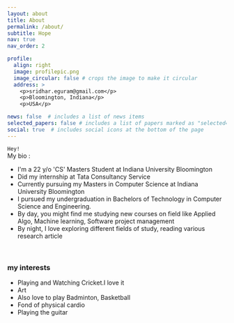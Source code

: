 ```yaml
---
layout: about
title: About
permalink: /about/
subtitle: Hope
nav: true 
nav_order: 2

profile:
  align: right
  image: profilepic.png
  image_circular: false # crops the image to make it circular
  address: >
    <p>sridhar.eguram@gmail.com</p>
    <p>Bloomington, Indiana</p>
    <p>USA</p>

news: false  # includes a list of news items
selected_papers: false # includes a list of papers marked as "selected={true}"
social: true  # includes social icons at the bottom of the page
---
```


`Hey!` <br>
My bio :
<ul>
  <li> I'm a 22 y/o 'CS' Masters Student at Indiana University Bloomington </li>
  <li> Did my internship at Tata Consultancy Service </li>
  <li> Currently pursuing my Masters in Computer Science at Indiana University Bloomington </li>
  <li> I pursued my undergraduation in Bachelors of Technology in Computer Science and Engineering. </li>
  <li> By day, you might find me studying new courses on field like Applied Algo, Machine learning, Software project management </li>
  <li> By night, I love exploring different fields of study, reading various research article </li>
</ul>

<br>

<h3> my interests</h3>
<ul>
  <li> Playing and Watching Cricket.I love it </li>
  <li> Art </li>
  <li> Also love to play Badminton, Basketball </li>
  <li> Fond of physical cardio </li>
  <li> Playing the guitar </li>
</ul> 
